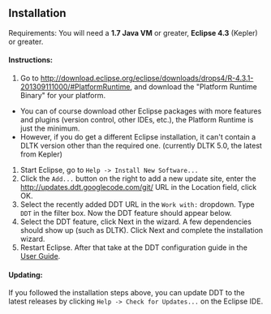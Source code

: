 ## Installation

Requirements: You will need a **1.7 Java VM** or greater, **Eclipse 4.3** (Kepler) or greater. 

#### Instructions:
 1. Go to http://download.eclipse.org/eclipse/downloads/drops4/R-4.3.1-201309111000/#PlatformRuntime, and download the 
 "Platform Runtime Binary" for your platform. 
  * You can of course download other Eclipse packages with more features and plugins (version control, other IDEs, etc.), the Platform Runtime is just the minimum. 
  * However, if you do get a different Eclipse installation, it can't contain a DLTK 
   version other than the required one. (currently DLTK 5.0, the latest from Kepler)
 1. Start Eclipse, go to `Help -> Install New Software...`
 1. Click the `Add...` button on the right to add a new update site, enter the http://updates.ddt.googlecode.com/git/ URL 
 in the Location field, click OK.
 1. Select the recently added DDT URL in the `Work with:` dropdown. Type `DDT` in the filter box. Now the DDT feature should appear below.
 1. Select the DDT feature, click Next in the wizard. A few dependencies should show up (such as DLTK). Click Next and 
 complete the installation wizard. 
 1. Restart Eclipse. After that take at the DDT configuration guide in the [User Guide](UserGuide.md#user-guide).

#### Updating:
If you followed the installation steps above, you can update DDT to the latest releases by clicking
`Help -> Check for Updates...` on the Eclipse IDE.
